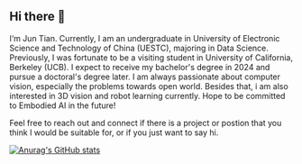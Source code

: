 ## Hi there 👋
I‘m Jun Tian. Currently, I am an undergraduate in University of Electronic Science and Technology of China (UESTC), majoring in Data Science. Previously, I was fortunate to be a visiting student in University of California, Berkeley (UCB). I expect to receive my bachelor's degree in 2024 and pursue a doctoral's degree later. I am always passionate about computer vision, especially the problems towards open world. Besides that, i am also interested in 3D vision and robot learning currently. Hope to be committed to Embodied AI in the future!

Feel free to reach out and connect if there is a project or postion that you think I would be suitable for, or if you just want to say hi.


[![Anurag's GitHub stats](https://github-readme-stats-sigma-five.vercel.app/api?username=jun-tian&show_icons=true)](https://github.com/anuraghazra/github-readme-stats)
